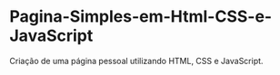 # Pagina-Simples-em-Html-CSS-e-JavaScript
Criação de uma página pessoal utilizando HTML, CSS e JavaScript.
